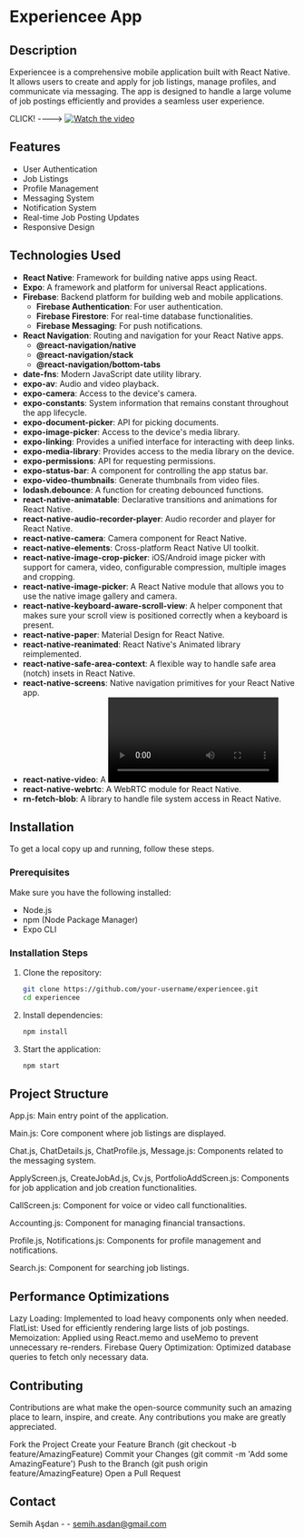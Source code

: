 # Experiencee App

## Description

Experiencee is a comprehensive mobile application built with React Native. It allows users to create and apply for job listings, manage profiles, and communicate via messaging. The app is designed to handle a large volume of job postings efficiently and provides a seamless user experience.

CLICK! ----> [![Watch the video](https://img.youtube.com/vi/1hlTP9sm_hY/3.jpg)](https://youtu.be/1hlTP9sm_hY)

## Features

- User Authentication
- Job Listings
- Profile Management
- Messaging System
- Notification System
- Real-time Job Posting Updates
- Responsive Design

## Technologies Used

- **React Native**: Framework for building native apps using React.
- **Expo**: A framework and platform for universal React applications.
- **Firebase**: Backend platform for building web and mobile applications.
  - **Firebase Authentication**: For user authentication.
  - **Firebase Firestore**: For real-time database functionalities.
  - **Firebase Messaging**: For push notifications.
- **React Navigation**: Routing and navigation for your React Native apps.
  - **@react-navigation/native**
  - **@react-navigation/stack**
  - **@react-navigation/bottom-tabs**
- **date-fns**: Modern JavaScript date utility library.
- **expo-av**: Audio and video playback.
- **expo-camera**: Access to the device's camera.
- **expo-constants**: System information that remains constant throughout the app lifecycle.
- **expo-document-picker**: API for picking documents.
- **expo-image-picker**: Access to the device's media library.
- **expo-linking**: Provides a unified interface for interacting with deep links.
- **expo-media-library**: Provides access to the media library on the device.
- **expo-permissions**: API for requesting permissions.
- **expo-status-bar**: A component for controlling the app status bar.
- **expo-video-thumbnails**: Generate thumbnails from video files.
- **lodash.debounce**: A function for creating debounced functions.
- **react-native-animatable**: Declarative transitions and animations for React Native.
- **react-native-audio-recorder-player**: Audio recorder and player for React Native.
- **react-native-camera**: Camera component for React Native.
- **react-native-elements**: Cross-platform React Native UI toolkit.
- **react-native-image-crop-picker**: iOS/Android image picker with support for camera, video, configurable compression, multiple images and cropping.
- **react-native-image-picker**: A React Native module that allows you to use the native image gallery and camera.
- **react-native-keyboard-aware-scroll-view**: A helper component that makes sure your scroll view is positioned correctly when a keyboard is present.
- **react-native-paper**: Material Design for React Native.
- **react-native-reanimated**: React Native's Animated library reimplemented.
- **react-native-safe-area-context**: A flexible way to handle safe area (notch) insets in React Native.
- **react-native-screens**: Native navigation primitives for your React Native app.
- **react-native-video**: A <Video> component for react-native.
- **react-native-webrtc**: A WebRTC module for React Native.
- **rn-fetch-blob**: A library to handle file system access in React Native.

## Installation

To get a local copy up and running, follow these steps.

### Prerequisites

Make sure you have the following installed:
- Node.js
- npm (Node Package Manager)
- Expo CLI

### Installation Steps

1. Clone the repository:

   ```bash
   git clone https://github.com/your-username/experiencee.git
   cd experiencee
   
2. Install dependencies:

   ```bash
   npm install

   
3. Start the application:

   ```bash
   npm start

## Project Structure

App.js: Main entry point of the application.

Main.js: Core component where job listings are displayed.

Chat.js, ChatDetails.js, ChatProfile.js, Message.js: Components related to the messaging system.

ApplyScreen.js, CreateJobAd.js, Cv.js, PortfolioAddScreen.js: Components for job application and job creation functionalities.

CallScreen.js: Component for voice or video call functionalities.

Accounting.js: Component for managing financial transactions.

Profile.js, Notifications.js: Components for profile management and notifications.

Search.js: Component for searching job listings.

## Performance Optimizations

Lazy Loading: Implemented to load heavy components only when needed.
FlatList: Used for efficiently rendering large lists of job postings.
Memoization: Applied using React.memo and useMemo to prevent unnecessary re-renders.
Firebase Query Optimization: Optimized database queries to fetch only necessary data.

## Contributing

Contributions are what make the open-source community such an amazing place to learn, inspire, and create. Any contributions you make are greatly appreciated.

Fork the Project
Create your Feature Branch (git checkout -b feature/AmazingFeature)
Commit your Changes (git commit -m 'Add some AmazingFeature')
Push to the Branch (git push origin feature/AmazingFeature)
Open a Pull Request

## Contact

Semih Aşdan - - semih.asdan@gmail.com
